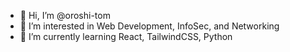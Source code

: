 - 👋 Hi, I’m @oroshi-tom
- 👀 I’m interested in Web Development, InfoSec, and Networking
- 🌱 I’m currently learning React, TailwindCSS, Python


